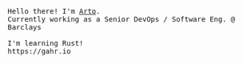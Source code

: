 <p >
  <samp>Hello there! I'm <a href="https://linkedin.com/in/artogahr">Arto</a>. <br>
    Currently working as a Senior DevOps / Software Eng. @ Barclays<br>
<br>I'm learning Rust!<br>
https://gahr.io



